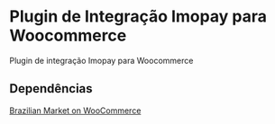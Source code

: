 # Plugin de Integração Imopay para Woocommerce

Plugin de integração Imopay para Woocommerce

## Dependências

[Brazilian Market on WooCommerce](https://br.wordpress.org/plugins/woocommerce-extra-checkout-fields-for-brazil/)

